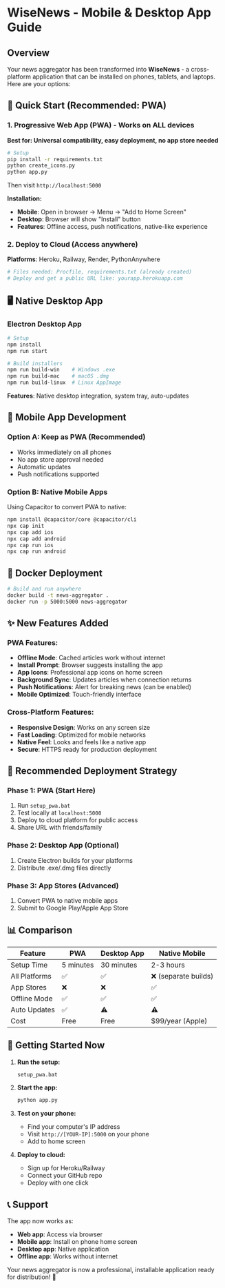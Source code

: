 # WiseNews - Mobile & Desktop App Guide

## Overview
Your news aggregator has been transformed into **WiseNews** - a cross-platform application that can be installed on phones, tablets, and laptops. Here are your options:

## 🚀 Quick Start (Recommended: PWA)

### 1. Progressive Web App (PWA) - Works on ALL devices
**Best for: Universal compatibility, easy deployment, no app store needed**

```bash
# Setup
pip install -r requirements.txt
python create_icons.py
python app.py
```

Then visit `http://localhost:5000`

**Installation:**
- **Mobile**: Open in browser → Menu → "Add to Home Screen"
- **Desktop**: Browser will show "Install" button
- **Features**: Offline access, push notifications, native-like experience

### 2. Deploy to Cloud (Access anywhere)
**Platforms**: Heroku, Railway, Render, PythonAnywhere

```bash
# Files needed: Procfile, requirements.txt (already created)
# Deploy and get a public URL like: yourapp.herokuapp.com
```

## 🖥️ Native Desktop App

### Electron Desktop App
```bash
# Setup
npm install
npm run start

# Build installers
npm run build-win    # Windows .exe
npm run build-mac    # macOS .dmg  
npm run build-linux  # Linux AppImage
```

**Features**: Native desktop integration, system tray, auto-updates

## 📱 Mobile App Development

### Option A: Keep as PWA (Recommended)
- Works immediately on all phones
- No app store approval needed
- Automatic updates
- Push notifications supported

### Option B: Native Mobile Apps
Using Capacitor to convert PWA to native:

```bash
npm install @capacitor/core @capacitor/cli
npx cap init
npx cap add ios
npx cap add android
npx cap run ios
npx cap run android
```

## 🐳 Docker Deployment

```bash
# Build and run anywhere
docker build -t news-aggregator .
docker run -p 5000:5000 news-aggregator
```

## ✨ New Features Added

### PWA Features:
- **Offline Mode**: Cached articles work without internet
- **Install Prompt**: Browser suggests installing the app
- **App Icons**: Professional app icons on home screen
- **Background Sync**: Updates articles when connection returns
- **Push Notifications**: Alert for breaking news (can be enabled)
- **Mobile Optimized**: Touch-friendly interface

### Cross-Platform Features:
- **Responsive Design**: Works on any screen size
- **Fast Loading**: Optimized for mobile networks
- **Native Feel**: Looks and feels like a native app
- **Secure**: HTTPS ready for production deployment

## 🎯 Recommended Deployment Strategy

### Phase 1: PWA (Start Here)
1. Run `setup_pwa.bat`
2. Test locally at `localhost:5000`
3. Deploy to cloud platform for public access
4. Share URL with friends/family

### Phase 2: Desktop App (Optional)
1. Create Electron builds for your platforms
2. Distribute .exe/.dmg files directly

### Phase 3: App Stores (Advanced)
1. Convert PWA to native mobile apps
2. Submit to Google Play/Apple App Store

## 📊 Comparison

| Feature | PWA | Desktop App | Native Mobile |
|---------|-----|-------------|---------------|
| Setup Time | 5 minutes | 30 minutes | 2-3 hours |
| All Platforms | ✅ | ✅ | ❌ (separate builds) |
| App Stores | ❌ | ❌ | ✅ |
| Offline Mode | ✅ | ✅ | ✅ |
| Auto Updates | ✅ | ⚠️ | ⚠️ |
| Cost | Free | Free | $99/year (Apple) |

## 🚀 Getting Started Now

1. **Run the setup:**
   ```bash
   setup_pwa.bat
   ```

2. **Start the app:**
   ```bash
   python app.py
   ```

3. **Test on your phone:**
   - Find your computer's IP address
   - Visit `http://[YOUR-IP]:5000` on your phone
   - Add to home screen

4. **Deploy to cloud:**
   - Sign up for Heroku/Railway
   - Connect your GitHub repo
   - Deploy with one click

## 📞 Support

The app now works as:
- **Web app**: Access via browser
- **Mobile app**: Install on phone home screen
- **Desktop app**: Native application
- **Offline app**: Works without internet

Your news aggregator is now a professional, installable application ready for distribution! 🎉
